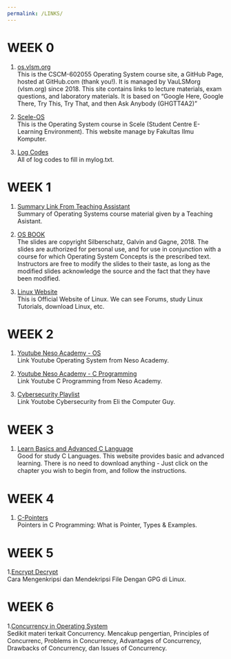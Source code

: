 ```yaml
---
permalink: /LINKS/
---
```


# WEEK 0

1. [os.vlsm.org](https://os.vlsm.org/)<br>
This is the CSCM-602055 Operating System course site, a GitHub Page, hosted at GitHub.com (thank you!).
It is managed by VauLSMorg (vlsm.org) since 2018.
This site contains links to lecture materials, exam questions, and laboratory materials.
It is based on “Google Here, Google There, Try This, Try That, and then Ask Anybody (GHGTT4A2)”


2. [Scele-OS](https://scele.cs.ui.ac.id/course/view.php?id=3268)<br>
This is the Operating System course in Scele (Student Centre E-Learning Environment).
This website manage by Fakultas Ilmu Komputer.


3. [Log Codes](https://osp4diss.vlsm.org/ETC/logCodes.txt)<br>
All of log codes to fill in mylog.txt.


# WEEK 1
1. [Summary Link From Teaching Assistant](https://osp4diss.vlsm.org/osp-115.html)<br>
Summary of Operating Systems course material given by a Teaching Asistant.


2. [OS BOOK](https://www.os-book.com/OS10/slide-dir/)<br>
The slides are copyright Silberschatz, Galvin and Gagne, 2018.
The slides are authorized for personal use, and for use in conjunction with a course for which Operating System Concepts is the prescribed text.
Instructors are free to modify the slides to their taste, as long as the modified slides acknowledge the source and the fact that they have been modified.


3. [Linux Website](https://www.linux.org/)<br>
This is Official Website of Linux.
We can see Forums, study Linux Tutorials, download Linux, etc.


# WEEK 2
1. [Youtube Neso Academy - OS](https://www.youtube.com/playlist?list=PLBlnK6fEyqRiVhbXDGLXDk_OQAeuVcp2O)<br>
Link Youtube Operating System from Neso Academy.


2. [Youtube Neso Academy - C Programming](https://www.youtube.com/playlist?list=PLBlnK6fEyqRiVhbXDGLXDk_OQAeuVcp2O)<br>
Link Youtube C Programming from Neso Academy.


3. [Cybersecurity Playlist](https://www.youtube.com/playlist?list=PLJcaPjxegjBXtpdrZ4Blxgo-juMUfFovf)<br>
Link Youtobe Cybersecurity from Eli the Computer Guy.


# WEEK 3
1. [Learn Basics and Advanced C Language](https://www.learn-c.org/)<br>
Good for study C Languages.
This website provides basic and advanced learning.
There is no need to download anything - Just click on the chapter you wish to begin from, and follow the instructions.  


# WEEK 4
1. [C-Pointers](https://www.guru99.com/c-pointers.html)<br>
Pointers in C Programming: What is Pointer, Types & Examples.


# WEEK 5
1.[Encrypt Decrypt](https://www.thefastcode.com/id-idr/article/how-to-encrypt-and-decrypt-files-with-gpg-on-linux)<br>
Cara Mengenkripsi dan Mendekripsi File Dengan GPG di Linux. 


# WEEK 6
1.[Concurrency in Operating System](https://www.geeksforgeeks.org/concurrency-in-operating-system/)<br>
Sedikit materi terkait Concurrency. 
Mencakup pengertian, Principles of Concurrenc, Problems in Concurrency, Advantages of Concurrency, Drawbacks of Concurrency, dan Issues of Concurrency.

